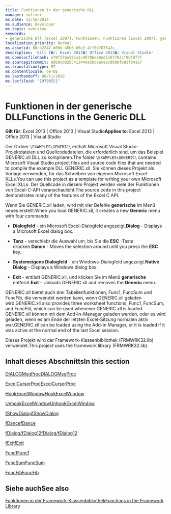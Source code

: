 ```yaml
---
title: Funktionen in der generische DLL
manager: soliver
ms.date: 11/16/2014
ms.audience: Developer
ms.topic: overview
keywords:
- generische Dll [excel 2007], Funktionen, Funktionen [Excel 2007], generische DLL
localization_priority: Normal
ms.assetid: 80ce2247-d69d-45b0-b5e2-4ff0d7078a2c
description: 'Gilt f�r: Excel 2013�| Office 2013�| Visual Studio'
ms.openlocfilehash: e78f276e58ca1c98786e28ed5167762cf0bfdf7f
ms.sourcegitcommit: 9d60cd82b5413446e5bc8ace2cd689f683fb41a7
ms.translationtype: MT
ms.contentlocale: de-DE
ms.lasthandoff: 06/11/2018
ms.locfileid: "19790521"
---
```

# <a name="functions-in-the-generic-dll"></a><span data-ttu-id="fd7a1-104">Funktionen in der generische DLL</span><span class="sxs-lookup"><span data-stu-id="fd7a1-104">Functions in the Generic DLL</span></span>

 <span data-ttu-id="fd7a1-105">**Gilt für**: Excel 2013 | Office 2013 | Visual Studio</span><span class="sxs-lookup"><span data-stu-id="fd7a1-105">**Applies to**: Excel 2013 | Office 2013 | Visual Studio</span></span> 
  
<span data-ttu-id="fd7a1-106">Der Ordner `\EXAMPLES\GENERIC\` enthält Microsoft Visual Studio-Projektdateien und Quellcodedateien, die erforderlich sind, um das Beispiel GENERIC.xll DLL zu kompilieren.</span><span class="sxs-lookup"><span data-stu-id="fd7a1-106">The folder  `\EXAMPLES\GENERIC\` contains Microsoft Visual Studio project files and source code files that are needed to compile the example DLL GENERIC.xll.</span></span> <span data-ttu-id="fd7a1-107">Sie können dieses Projekt als Vorlage verwenden, für das Schreiben von eigenen Microsoft Excel-XLLs.</span><span class="sxs-lookup"><span data-stu-id="fd7a1-107">You can use this project as a template for writing your own Microsoft Excel XLLs.</span></span> <span data-ttu-id="fd7a1-108">Der Quellcode in diesem Projekt werden viele der Funktionen von Excel-C-API veranschaulicht.</span><span class="sxs-lookup"><span data-stu-id="fd7a1-108">The source code in this project demonstrates many of the features of the Excel C API.</span></span> 
  
<span data-ttu-id="fd7a1-109">Wenn Sie GENERIC.xll laden, wird mit vier Befehle **generische** im Menü neues erstellt:</span><span class="sxs-lookup"><span data-stu-id="fd7a1-109">When you load GENERIC.xll, it creates a new **Generic** menu with four commands:</span></span> 
  
- <span data-ttu-id="fd7a1-110">**Dialogfeld** - ein Microsoft Excel-Dialogfeld angezeigt.</span><span class="sxs-lookup"><span data-stu-id="fd7a1-110">**Dialog** - Displays a Microsoft Excel dialog box.</span></span> 
    
- <span data-ttu-id="fd7a1-111">**Tanz** - verschiebt die Auswahl um, bis Sie die **ESC** -Taste drücken.</span><span class="sxs-lookup"><span data-stu-id="fd7a1-111">**Dance** - Moves the selection around until you press the **ESC** key.</span></span> 
    
- <span data-ttu-id="fd7a1-112">**Systemeigene Dialogfeld** - ein Windows-Dialogfeld angezeigt.</span><span class="sxs-lookup"><span data-stu-id="fd7a1-112">**Native Dialog** - Displays a Windows dialog box.</span></span> 
    
- <span data-ttu-id="fd7a1-113">**Exit** - entlädt GENERIC.xll, und klicken Sie im Menü **generische** entfernt.</span><span class="sxs-lookup"><span data-stu-id="fd7a1-113">**Exit** - Unloads GENERIC.xll and removes the **Generic** menu.</span></span> 
    
<span data-ttu-id="fd7a1-114">GENERIC.xll bietet auch drei Tabellenfunktionen, Func1, FuncSum und FuncFib, die verwendet werden kann, wenn GENERIC.xll geladen wird.</span><span class="sxs-lookup"><span data-stu-id="fd7a1-114">GENERIC.xll also provides three worksheet functions, Func1, FuncSum, and FuncFib, which can be used whenever GENERIC.xll is loaded.</span></span> <span data-ttu-id="fd7a1-115">GENERIC.xll können mit dem Add-In-Manager geladen werden, oder es wird geladen, wenn es am Ende der letzten Excel-Sitzung normalen aktiv war.</span><span class="sxs-lookup"><span data-stu-id="fd7a1-115">GENERIC.xll can be loaded using the Add-in Manager, or it is loaded if it was active at the normal end of the last Excel session.</span></span>
  
<span data-ttu-id="fd7a1-116">Dieses Projekt wird der Framework-Klassenbibliothek (FRMWRK32.lib) verwendet.</span><span class="sxs-lookup"><span data-stu-id="fd7a1-116">This project uses the framework library (FRMWRK32.lib).</span></span>
  
## <a name="in-this-section"></a><span data-ttu-id="fd7a1-117">Inhalt dieses Abschnitts</span><span class="sxs-lookup"><span data-stu-id="fd7a1-117">In this section</span></span>

[<span data-ttu-id="fd7a1-118">DIALOGMsgProc</span><span class="sxs-lookup"><span data-stu-id="fd7a1-118">DIALOGMsgProc</span></span>](dialogmsgproc.md)
  
[<span data-ttu-id="fd7a1-119">ExcelCursorProc</span><span class="sxs-lookup"><span data-stu-id="fd7a1-119">ExcelCursorProc</span></span>](excelcursorproc.md)
  
[<span data-ttu-id="fd7a1-120">HookExcelWindow</span><span class="sxs-lookup"><span data-stu-id="fd7a1-120">HookExcelWindow</span></span>](hookexcelwindow.md)
  
[<span data-ttu-id="fd7a1-121">UnhookExcelWindow</span><span class="sxs-lookup"><span data-stu-id="fd7a1-121">UnhookExcelWindow</span></span>](unhookexcelwindow.md)
  
[<span data-ttu-id="fd7a1-122">fShowDialog</span><span class="sxs-lookup"><span data-stu-id="fd7a1-122">fShowDialog</span></span>](fshowdialog.md)
  
[<span data-ttu-id="fd7a1-123">fDance</span><span class="sxs-lookup"><span data-stu-id="fd7a1-123">fDance</span></span>](fdance.md)
  
[<span data-ttu-id="fd7a1-124">fDialog/fDialog12</span><span class="sxs-lookup"><span data-stu-id="fd7a1-124">fDialog/fDialog12</span></span>](fdialog-fdialog12.md)
  
[<span data-ttu-id="fd7a1-125">fExit</span><span class="sxs-lookup"><span data-stu-id="fd7a1-125">fExit</span></span>](fexit.md)
  
[<span data-ttu-id="fd7a1-126">Func1</span><span class="sxs-lookup"><span data-stu-id="fd7a1-126">Func1</span></span>](func1.md)
  
[<span data-ttu-id="fd7a1-127">FuncSum</span><span class="sxs-lookup"><span data-stu-id="fd7a1-127">FuncSum</span></span>](funcsum.md)
  
[<span data-ttu-id="fd7a1-128">FuncFib</span><span class="sxs-lookup"><span data-stu-id="fd7a1-128">FuncFib</span></span>](funcfib.md)
  
## <a name="see-also"></a><span data-ttu-id="fd7a1-129">Siehe auch</span><span class="sxs-lookup"><span data-stu-id="fd7a1-129">See also</span></span>



[<span data-ttu-id="fd7a1-130">Funktionen in der Framework-Klassenbibliothek</span><span class="sxs-lookup"><span data-stu-id="fd7a1-130">Functions in the Framework Library</span></span>](functions-in-the-framework-library.md)

